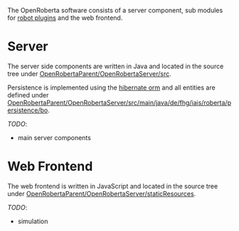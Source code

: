 The OpenRoberta software consists of a server component, sub modules for [robot plugins](https://github.com/OpenRoberta/robertalab/wiki/Plugin-Structure-for-Robots) and the web frontend.

# Server
The server side components are written in Java and located in the source tree under [OpenRobertaParent/OpenRobertaServer/src](https://github.com/OpenRoberta/robertalab/tree/develop/OpenRobertaParent/OpenRobertaServer/src).

Persistence is implemented using the [hibernate orm](http://hibernate.org/orm/) and all entities are defined under [OpenRobertaParent/OpenRobertaServer/src/main/java/de/fhg/iais/roberta/persistence/bo](https://github.com/OpenRoberta/robertalab/tree/develop/OpenRobertaParent/OpenRobertaServer/src/main/java/de/fhg/iais/roberta/persistence/bo).

_TODO_:
* main server components

# Web Frontend
The web frontend is written in JavaScript and located in the source tree under [OpenRobertaParent/OpenRobertaServer/staticResources](https://github.com/OpenRoberta/robertalab/tree/develop/OpenRobertaParent/OpenRobertaServer/staticResources).

_TODO_:
* simulation
